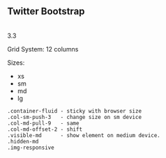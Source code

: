 Twitter Bootstrap
-
<br>3.3

Grid System:
12 columns

Sizes:
* xs
* sm
* md
* lg

````
.container-fluid - sticky with browser size
.col-sm-push-3   - change size on sm device
.col-md-pull-9   - same
.col-md-offset-2 - shift
.visible-md      - show element on medium device.
.hidden-md
.img-responsive
````
